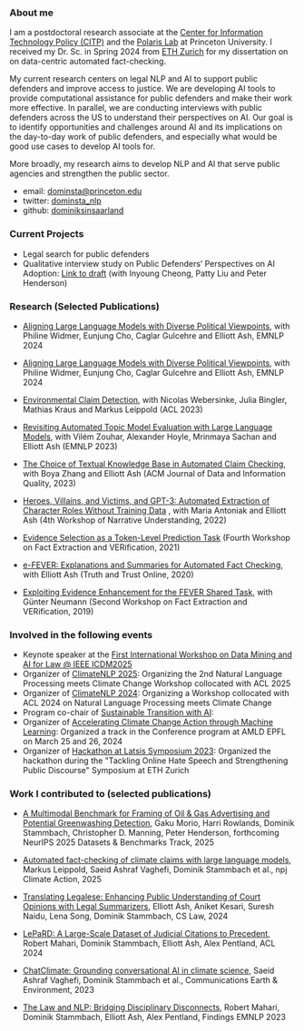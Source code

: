 ### About me

I am a postdoctoral research associate at the [Center for Information Technology Policy (CITP)](https://citp.princeton.edu/citp-people/dominik-stammbach/) and the [Polaris Lab](https://www.polarislab.org/) at Princeton University. I received my Dr. Sc. in Spring 2024 from [ETH Zurich](https://ethz.ch/en.html) for my dissertation on on data-centric automated fact-checking.

My current research centers on legal NLP and AI to support public defenders and improve access to justice. We are developing AI tools to provide computational assistance for public defenders and make their work more effective. In parallel, we are conducting interviews with public defenders across the US to understand their perspectives on AI. Our goal is to identify opportunities and challenges around AI and its implications on the day-to-day work of public defenders, and especially what would be good use cases to develop AI tools for.

More broadly, my research aims to develop NLP and AI that serve public agencies and strengthen the public sector.

- email: [dominsta@princeton.edu](mailto:dominsta@princeton.edu)
- twitter: [dominsta_nlp](https://twitter.com/dominsta_nlp)
- github: [dominiksinsaarland](https://github.com/dominiksinsaarland)

### Current Projects

- Legal search for public defenders
- Qualitative interview study on Public Defenders’ Perspectives on AI Adoption: [Link to draft](https://arxiv.org/pdf/2510.22933) (with Inyoung Cheong, Patty Liu and Peter Henderson) 


### Research (Selected Publications)

- [Aligning Large Language Models with Diverse Political Viewpoints](https://aclanthology.org/2024.emnlp-main.412/), with Philine Widmer, Eunjung Cho, Caglar Gulcehre and Elliott Ash, EMNLP 2024

- [Aligning Large Language Models with Diverse Political Viewpoints](https://aclanthology.org/2024.emnlp-main.412/), with Philine Widmer, Eunjung Cho, Caglar Gulcehre and Elliott Ash, EMNLP 2024

- [Environmental Claim Detection](https://aclanthology.org/2023.acl-short.91/), with Nicolas Webersinke, Julia Bingler, Mathias Kraus and Markus Leippold (ACL 2023)

- [Revisiting Automated Topic Model Evaluation with Large Language Models](https://aclanthology.org/2023.emnlp-main.581/), with Vilém Zouhar, Alexander Hoyle, Mrinmaya Sachan and Elliott Ash (EMNLP 2023)

- [The Choice of Textual Knowledge Base in Automated Claim Checking](https://dl.acm.org/doi/full/10.1145/3561389), with Boya Zhang and Elliott Ash (ACM Journal of Data and Information Quality, 2023)

- [Heroes, Villains, and Victims, and GPT-3: Automated Extraction of Character Roles Without Training Data](https://aclanthology.org/2022.wnu-1.6/) , with Maria Antoniak and Elliott Ash (4th Workshop of Narrative Understanding, 2022)

- [Evidence Selection as a Token-Level Prediction Task](https://aclanthology.org/2021.fever-1.2/) (Fourth Workshop on Fact Extraction and VERification, 2021)

- [e-FEVER: Explanations and Summaries for Automated Fact Checking](https://www.research-collection.ethz.ch/handle/20.500.11850/453826), with Elliott Ash (Truth and Trust Online, 2020)

- [Exploiting Evidence Enhancement for the FEVER Shared Task](https://aclanthology.org/D19-6616/), with Günter Neumann (Second Workshop on Fact Extraction and VERification, 2019)

### Involved in the following events

- Keynote speaker at the [First International Workshop on Data Mining and AI for Law @ IEEE ICDM2025](https://dmail-workshop.github.io/DMAIL2025/program/)
- Organizer of [ClimateNLP 2025](https://nlp4climate.github.io/): Organizing the 2nd Natural Language Processing meets Climate Change Workshop collocated with ACL 2025 
- Organizer of [ClimateNLP 2024](https://nlp4climate.github.io/climatenlp2024/): Organizing a Workshop collocated with ACL 2024 on Natural Language Processing meets Climate Change
- Program co-chair of [Sustainable Transition with AI](https://stai.jeju.ai/):
- Organizer of [Accelerating Climate Change Action through Machine Learning](https://appliedmldays.org/): Organized a track in the Conference program at AMLD EPFL on March 25 and 26, 2024
- Organizer of [Hackathon at Latsis Symposium 2023](https://latsis2023.ethz.ch/hackathon.html): Organized the hackathon during the "Tackling Online Hate Speech and Strengthening Public Discourse" Symposium at ETH Zurich

### Work I contributed to (selected publications)

- [A Multimodal Benchmark for Framing of Oil & Gas Advertising and Potential Greenwashing Detection](https://arxiv.org/pdf/2510.21679), Gaku Morio, Harri Rowlands, Dominik Stammbach, Christopher D. Manning, Peter Henderson, forthcoming NeurIPS 2025 Datasets & Benchmarks Track, 2025

- [Automated fact-checking of climate claims with large language models](https://www.nature.com/articles/s44168-025-00215-8), Markus Leippold, Saeid Ashraf Vaghefi, Dominik Stammbach et al., npj Climate Action, 2025

- [Translating Legalese: Enhancing Public Understanding of Court Opinions with Legal Summarizers](https://dl.acm.org/doi/abs/10.1145/3614407.3643700), Elliott Ash, Aniket Kesari, Suresh Naidu, Lena Song, Dominik Stammbach, CS Law, 2024

- [LePaRD: A Large-Scale Dataset of Judicial Citations to Precedent](https://aclanthology.org/2024.acl-long.532/), Robert Mahari, Dominik Stammbach, Elliott Ash, Alex Pentland, ACL 2024

- [ChatClimate: Grounding conversational AI in climate science](https://www.nature.com/articles/s43247-023-01084-x), Saeid Ashraf Vaghefi, Dominik Stammbach et al., Communications Earth & Environment, 2023

- [The Law and NLP: Bridging Disciplinary Disconnects](https://aclanthology.org/2023.findings-emnlp.224/), Robert Mahari, Dominik Stammbach, Elliott Ash, Alex Pentland, Findings EMNLP 2023


